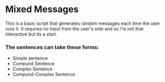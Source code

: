 # Mixed Messages

This is a basic script that generates random messages each time the user runs it. It requires no input from the user's side and so i'ts not that interactive but its a start.

### The sentences can take these forms:
- Simple sentence
- Compund Sentence
- Complex Sentence
- Compund-Complex Sentence